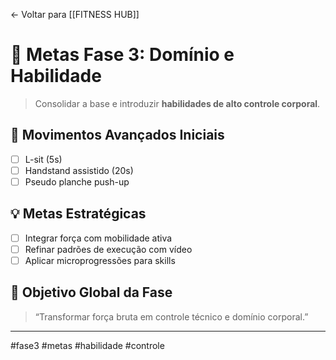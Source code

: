 ← Voltar para [[FITNESS HUB]]
# 🎯 Metas Fase 3: Domínio e Habilidade

> Consolidar a base e introduzir **habilidades de alto controle corporal**.
## 🧗 Movimentos Avançados Iniciais

- [ ] L-sit (5s)
- [ ] Handstand assistido (20s)
- [ ] Pseudo planche push-up
## 💡 Metas Estratégicas

- [ ] Integrar força com mobilidade ativa
- [ ] Refinar padrões de execução com vídeo
- [ ] Aplicar microprogressões para skills
## 🎯 Objetivo Global da Fase

> “Transformar força bruta em controle técnico e domínio corporal.”

---

#fase3 #metas #habilidade #controle
